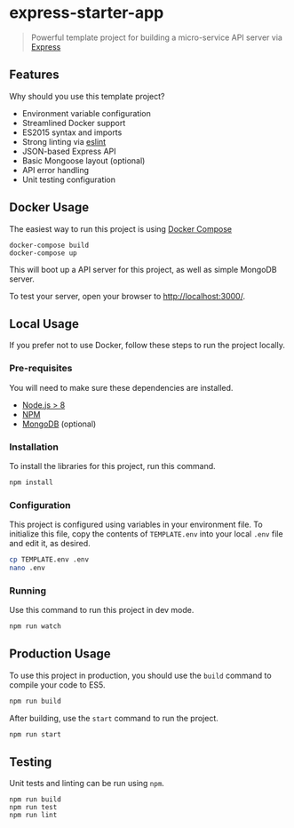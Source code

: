 # express-starter-app

> Powerful template project for building a micro-service API server via [Express][expressjs]

## Features

Why should you use this template project?

- Environment variable configuration
- Streamlined Docker support
- ES2015 syntax and imports
- Strong linting via [eslint][eslint]
- JSON-based Express API
- Basic Mongoose layout (optional)
- API error handling
- Unit testing configuration

## Docker Usage

The easiest way to run this project is using [Docker Compose][docker-compose]

```
docker-compose build
docker-compose up
```

This will boot up a API server for this project, as well as simple 
MongoDB server.

To test your server, open your browser to 
[http://localhost:3000/][localhost].

## Local Usage

If you prefer not to use Docker, follow these steps to run the project
locally.

### Pre-requisites

You will need to make sure these dependencies are installed.

- [Node.js > 8][nodejs]
- [NPM][npm]
- [MongoDB][mongodb] (optional)

### Installation

To install the libraries for this project, run this command.

```bash
npm install
```

### Configuration

This project is configured using variables in your environment 
file. To initialize this file, copy the contents of `TEMPLATE.env` into
your local `.env` file and edit it, as desired.

```bash
cp TEMPLATE.env .env
nano .env
```

### Running

Use this command to run this project in dev mode. 

```bash
npm run watch
```

## Production Usage

To use this project in production, you should use the `build` command
to compile your code to ES5.

```bash
npm run build
```

After building, use the `start` command to run the project.

```bash
npm run start
```

## Testing

Unit tests and linting can be run using `npm`.

```
npm run build
npm run test
npm run lint
```


[expressjs]: https://expressjs.com/
[eslint]: https://eslint.org/
[docker-compose]: https://docs.docker.com/compose/
[localhost]: http://localhost:3000/
[nodejs]: https://nodejs.org/en/
[npm]: https://www.npmjs.com/
[mongodb]: https://www.mongodb.com/

